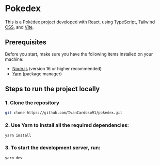 # Pokedex

This is a Pokédex project developed with [React](https://reactjs.org/), using [TypeScript](https://www.typescriptlang.org/), [Tailwind CSS](https://tailwindcss.com/), and [Vite](https://vitejs.dev/).

## Prerequisites

Before you start, make sure you have the following items installed on your machine:

- [Node.js](https://nodejs.org/) (version 16 or higher recommended)
- [Yarn](https://yarnpkg.com/) (package manager)

## Steps to run the project locally

### 1. Clone the repository

```bash
git clone https://github.com/IvanCardoso91/pokedex.git
```

### 2. Use Yarn to install all the required dependencies:

```bash
yarn install
```
### 3. To start the development server, run:

```bash
yarn dev
```